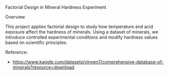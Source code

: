 Factorial Design in Mineral Hardness Experiment

Overview

This project applies factorial design to study how temperature and acid exposure affect the hardness of minerals. Using a dataset of minerals, we introduce controlled experimental conditions and modify hardness values based on scientific principles.


Reference: 
- https://www.kaggle.com/datasets/vinven7/comprehensive-database-of-minerals?resource=download

